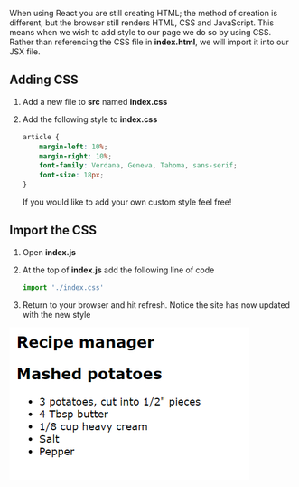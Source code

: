 When using React you are still creating HTML; the method of creation is different, but the browser still renders HTML, CSS and JavaScript. This means when we wish to add style to our page we do so by using CSS. Rather than referencing the CSS file in **index.html**, we will import it into our JSX file.

## Adding CSS

1. Add a new file to **src** named **index.css**
1. Add the following style to **index.css**

    ```css
    article {
        margin-left: 10%;
        margin-right: 10%;
        font-family: Verdana, Geneva, Tahoma, sans-serif;
        font-size: 18px;
    }
    ```

    If you would like to add your own custom style feel free!

## Import the CSS

1. Open **index.js**
1. At the top of **index.js** add the following line of code

    ```javascript
    import './index.css'
    ```

1. Return to your browser and hit refresh. Notice the site has now updated with the new style

![Screenshot of page with updated style](media/style.png)
